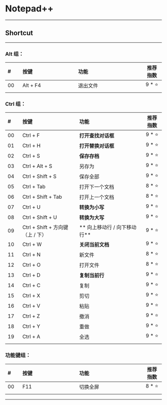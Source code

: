 # Notepad++

---

## Shortcut

---

### Alt 组：

| # | 按键 | 功能 | 推荐指数 |
| :--- | :--- | :--- | :---: |
| 00 | Alt + F4 | 退出文件 | 9 * ⭐ |
|<img width=50px/>|<img width=400px/>|<img width=500px/>|<img width=100px/>|

### Ctrl 组：

| # | 按键 | 功能 | 推荐指数 |
| :--- | :--- | :--- | :---: |
| 00 | Ctrl + F | **打开查找对话框** | 9 * ⭐ |
| 01 | Ctrl + H | **打开替换对话框** | 9 * ⭐ |
| 02 | Ctrl + S | **保存存档** | 9 * ⭐ | 
| 03 | Ctrl + Alt + S | 另存为 | 9 * ⭐ |
| 04 | Ctrl + Shift + S | 保存全部 | 9 * ⭐ |
| 05 | Ctrl + Tab | 打开下一个文档 | 8 * ⭐ |
| 06 | Ctrl + Shift + Tab | 打开上一个文档 | 8 * ⭐ |
| 07 | Ctrl + U | **转换为小写** | 9 * ⭐ |
| 08 | Ctrl + Shift + U | **转换为大写** | 9 * ⭐ |
| 09 | Ctrl + Shift + 方向键（上 / 下）| ** 向上移动行 / 向下移动行** | 9 * ⭐ |
| 10 | Ctrl + W | **关闭当前文档** | 9 * ⭐ |
| 11 | Ctrl + N | 新文件 | 8 * ⭐ |
| 12 | Ctrl + O | 打开文件 | 8 * ⭐ | 
| 13 | Ctrl + D | **复制当前行** | 9 * ⭐ | 
| 14 | Ctrl + C | 复制 | 9 * ⭐ | 
| 15 | Ctrl + X | 剪切 | 9 * ⭐ | 
| 16 | Ctrl + V | 粘贴 | 9 * ⭐ | 
| 17 | Ctrl + Z | 撤消 | 9 * ⭐ | 
| 18 | Ctrl + Y | 重做 | 9 * ⭐ | 
| 19 | Ctrl + A | 全选 | 9 * ⭐ | 
|<img width=50px/>|<img width=400px/>|<img width=500px/>|<img width=100px/>|

### 功能键组：

| # | 按键 | 功能 | 推荐指数 |
| :--- | :--- | :--- | :---: |
| 00 | F11 | 切换全屏 | 8 * ⭐ |
|<img width=50px/>|<img width=400px/>|<img width=500px/>|<img width=100px/>|

---


